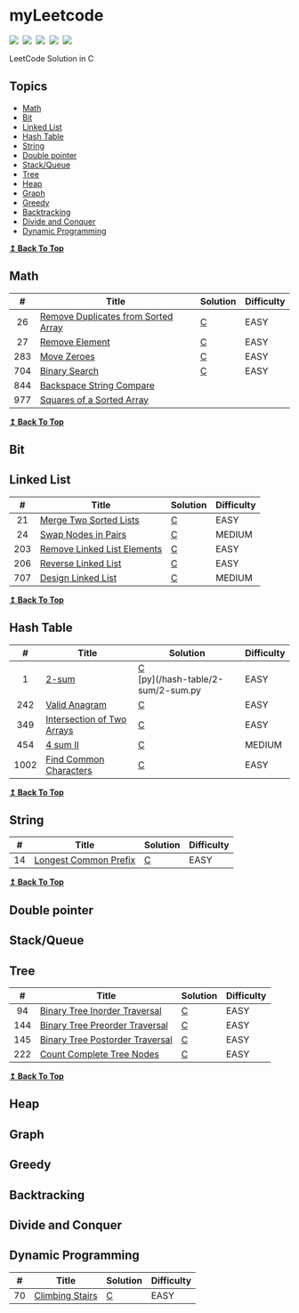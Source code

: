 # myLeetcode

![](https://img.shields.io/badge/SOLVED-19-green)&nbsp;
![](https://img.shields.io/badge/EASY-16-orange)&nbsp;
![](https://img.shields.io/badge/MEDIUM-3-red)&nbsp;
![](https://img.shields.io/badge/LANGUAGE-C-blue)&nbsp;
![](https://img.shields.io/badge/LANGUAGE-C%2B%2B-9cf)

LeetCode Solution in C

## Topics
- [Math](#math)
- [Bit](#bit)
- [Linked List](#linked-list)
- [Hash Table](#hash-table)
- [String](#string)
- [Double pointer](#Double-pointer)
- [Stack/Queue](#stackqueue)
- [Tree](#tree)
- [Heap](#heap)
- [Graph](#graph)
- [Greedy](#greedy)
- [Backtracking](#backtracking)
- [Divide and Conquer](#divide-and-conquer)
- [Dynamic Programming](#dynamic-programming)

<div>
  <b><a href="#topics">↥ Back To Top</a></b>
</div>

## Math
| # | Title | Solution | Difficulty |
|:-:|-|-|-|
|26|[Remove Duplicates from Sorted Array](https://leetcode.com/problems/remove-duplicates-from-sorted-array/)|[C](math/remove-duplicates-from-sorted-array/remove-duplicates-from-sorted-array.c)|EASY|
|27|[Remove Element](https://leetcode.com/problems/remove-element/)|[C](math/remove-element/remove-element.c)|EASY|
|283|[Move Zeroes](https://leetcode.com/problems/move-zeroes/)|[C](math/move-element/move-element.c)|EASY|
|704|[Binary Search](https://leetcode.com/problems/binary-search/)|[C](math/binary-search/binary-search.c)|EASY|
|844|[Backspace String Compare](https://leetcode.com/problems/backspace-string-compare/)|||
|977|[Squares of a Sorted Array](https://leetcode.com/problems/squares-of-a-sorted-array/)|||

<div>
  <b><a href="#topics">↥ Back To Top</a></b>
</div>

## Bit


## Linked List
| # | Title | Solution | Difficulty |
|:-:|-|-|-|
|21|[Merge Two Sorted Lists](https://leetcode.com/problems/merge-two-sorted-lists/)|[C](link-list/Merge-Two-Sorted-Lists/merge-two-sorted-list.c)|EASY|
|24|[Swap Nodes in Pairs](https://leetcode.com/problems/swap-nodes-in-pairs/)|[C](link-list/swap-nodes-in-pairs/swap-nodes-in-pairs.c)|MEDIUM|
|203|[Remove Linked List Elements](https://leetcode.com/problems/remove-linked-list-elements/)|[C](link-list/remove-linked-list-elements/remove-linked-list-elements.c)|EASY|
|206|[Reverse Linked List](https://leetcode.com/problems/reverse-linked-list/submissions/)|[C](link-list/reverse-linked-list/reverse-linked-list.c)|EASY|
|707|[Design Linked List](https://leetcode.com/problems/design-linked-list/)|[C](link-list/design-linked-list/design-linked-list.c)|MEDIUM|

<div>
  <b><a href="#topics">↥ Back To Top</a></b>
</div>

## Hash Table
| # | Title | Solution | Difficulty |
|:-:|-|-|-|
|1|[2-sum](https://leetcode.com/problems/two-sum/)|[C](/hash-table/2-sum/2-sum.c) <br> [py](/hash-table/2-sum/2-sum.py|EASY|
|242|[Valid Anagram](https://leetcode.com/problems/valid-anagram/)|[C](hash-table/valid-anagram/valid-anagram.c)|EASY|
|349|[Intersection of Two Arrays](https://leetcode.com/problems/intersection-of-two-arrays/)|[C](hash-table/intersection-of-two-arrays/intersection-of-two-arrays.c)|EASY|
|454|[4 sum II](https://leetcode.com/problems/4sum-ii/)|[C](/hash-table/4sumII/4sumII.c)|MEDIUM|
|1002|[Find Common Characters](https://leetcode.com/problems/find-common-characters/)|[C](hash-table/find-common-characters/find-common-characters.c)|EASY|


<div>
  <b><a href="#topics">↥ Back To Top</a></b>
</div>


## String
| # | Title | Solution | Difficulty |
|:-:|-|-|-|
|14|[Longest Common Prefix](https://leetcode.com/problems/longest-common-prefix/)|[C](/tree/Binary%20Tree%20Preorder%20Traversal/Binary-Tree-Preorder-Traversal.c)|EASY|

<div>
  <b><a href="#topics">↥ Back To Top</a></b>
</div>

## Double pointer


## Stack/Queue


## Tree
| # | Title | Solution | Difficulty |
|:-:|-|-|-|
|94|[Binary Tree Inorder Traversal](https://leetcode.com/problems/binary-tree-inorder-traversal/)|[C](/tree/Binary%20Tree%20Inorder%20Traversal/Binary-Tree-Inorder-Traversal.c)|EASY|
|144|[Binary Tree Preorder Traversal](https://leetcode.com/problems/binary-tree-preorder-traversal/submissions/)|[C](/tree/Binary%20Tree%20Preorder%20Traversal/Binary-Tree-Preorder-Traversal.c)|EASY|
|145|[Binary Tree Postorder Traversal](https://leetcode.com/problems/binary-tree-postorder-traversal/)|[C](/tree/Binary%20Tree%20Postorder%20Traversal/Binary-Tree-Postorder-Traversal.c)|EASY|
|222|[Count Complete Tree Nodes](https://leetcode.com/problems/count-complete-tree-nodes//)|[C](/tree/%20Count%20Complete%20Tree%20Nodes/%20CountCompleteTreeNodes.c)|EASY|

<div>
  <b><a href="#topics">↥ Back To Top</a></b>
</div>

## Heap


## Graph


## Greedy


## Backtracking


## Divide and Conquer


## Dynamic Programming
| # | Title | Solution | Difficulty |
|:-:|-|-|-|
|70|[Climbing Stairs](https://leetcode.com/problems/climbing-stairs/)|[C](/Dynamic-Programming/climbing-stairs.c)|EASY|

